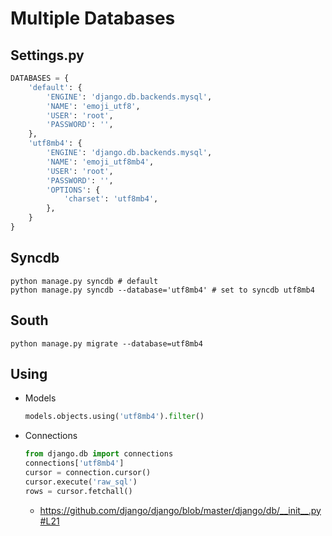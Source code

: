 # Multiple Databases

## Settings.py

```python
DATABASES = {
    'default': {
        'ENGINE': 'django.db.backends.mysql',
        'NAME': 'emoji_utf8',
        'USER': 'root',
        'PASSWORD': '',
    },
    'utf8mb4': {
        'ENGINE': 'django.db.backends.mysql',
        'NAME': 'emoji_utf8mb4',
        'USER': 'root',
        'PASSWORD': '',
        'OPTIONS': {
            'charset': 'utf8mb4',
        },
    }
}
```

## Syncdb

```shell
python manage.py syncdb # default
python manage.py syncdb --database='utf8mb4' # set to syncdb utf8mb4
```

## South

```shell
python manage.py migrate --database=utf8mb4
```

## Using

* Models
  ```python
  models.objects.using('utf8mb4').filter()
  ```
* Connections
  ```python
  from django.db import connections
  connections['utf8mb4']
  cursor = connection.cursor()
  cursor.execute('raw_sql')
  rows = cursor.fetchall()
  ```
  * https://github.com/django/django/blob/master/django/db/__init__.py#L21

